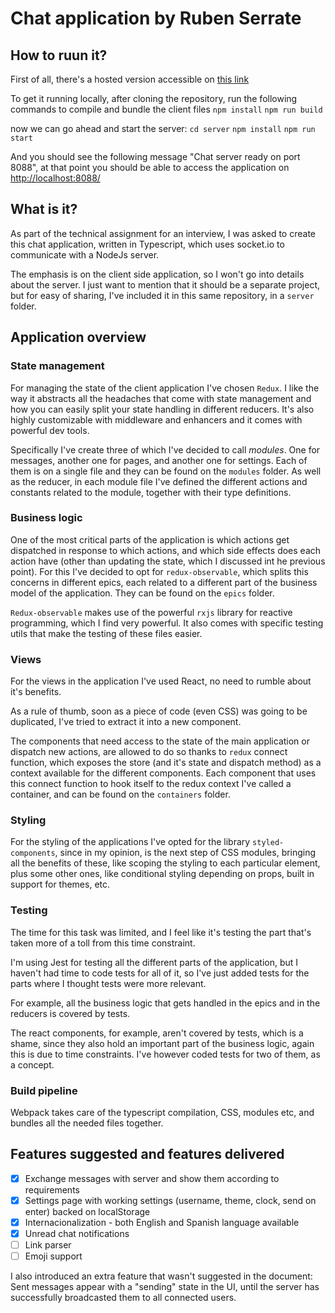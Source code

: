 # Chat application by Ruben Serrate
## How to ruun it?
First of all, there's a hosted version accessible on [this link](http://ec2-3-250-12-178.eu-west-1.compute.amazonaws.com:8088/)


To get it running locally, after cloning the repository, run the following commands to compile and bundle the client files
`npm install`
`npm run build`

now we can go ahead and start the server:
`cd server`
`npm install`
`npm run start`

And you should see the following message "Chat server ready on port 8088",
at that point you should be able to access the application on [http://localhost:8088/](http://localhost:8088/)

## What is it?
As part of the technical assignment for an interview, I was asked to create this chat application, written in Typescript, which uses socket.io to communicate with a NodeJs server.

The emphasis is on the client side application, so I won't go into details about the server. I just want to mention that it should be a separate project, but for easy of sharing, I've included it in this same repository, in a `server` folder.
## Application overview
### State management
For managing the state of the client application I've chosen `Redux`. I like the way it abstracts all the headaches that come with state management and how you can easily split your state handling in different reducers. It's also highly customizable with middleware and enhancers and it comes with powerful dev tools.

Specifically I've create three of which I've decided to call *modules*. One for messages, another one for pages, and another one for settings. Each of them is on a single file and they can be found on the `modules` folder. As well as the reducer, in each module file I've defined the different actions and constants related to the module, together with their type definitions.

### Business logic
One of the most critical parts of the application is which actions get dispatched in response to which actions, and which side effects does each action have (other than updating the state, which I discussed int he previous point). For this I've decided to opt for `redux-observable`, which splits this concerns in different epics, each related to a different part of the business model of the application. They can be found on the `epics` folder. 

`Redux-observable` makes use of the powerful `rxjs` library for reactive programming, which I find very powerful. It also comes with specific testing utils that make the testing of these files easier. 


### Views
For the views in the application I've used React, no need to rumble about it's benefits. 

As a rule of thumb, soon as a piece of code (even CSS) was going to be duplicated, I've tried to extract it into a new component. 

The components that need access to the state of the main application or dispatch new actions, are allowed to do so thanks to `redux` connect function, which exposes the store (and it's state and dispatch method) as a context available for the different components. Each component that uses this connect function to hook itself to the redux context I've called a container, and can be found on the `containers` folder.
### Styling
For the styling of the applications I've opted for the library `styled-components`, since in my opinion, is the next step of CSS modules, bringing all the benefits of these, like scoping the styling to each particular element, plus some other ones, like conditional styling depending on props, built in support for themes, etc.
### Testing
The time for this task was limited, and I feel like it's testing the part that's taken more of a toll from this time constraint. 

I'm using Jest for testing all the different parts of the application, but I haven't had time to code tests for all of it, so I've just added tests for the parts where I thought tests were more relevant.

For example, all the business logic that gets handled in the epics and in the reducers is covered by tests. 

The react components, for example, aren't covered by tests, which is a shame, since they also hold an important part of the business logic, again this is due to time constraints. I've however coded tests for two of them, as a concept.
### Build pipeline
Webpack takes care of the typescript compilation, CSS, modules etc, and bundles all the needed files together.
## Features suggested and features delivered
- [x] Exchange messages with server and show them according to requirements
- [x] Settings page with working settings (username, theme, clock, send on enter) backed on localStorage
- [x] Internacionalization - both English and Spanish language available
- [x] Unread chat notifications
- [ ] Link parser
- [ ] Emoji support

I also introduced an extra feature that wasn't suggested in the document: Sent messages appear with a "sending" state in the UI, until the server has successfully broadcasted them to all connected users.
